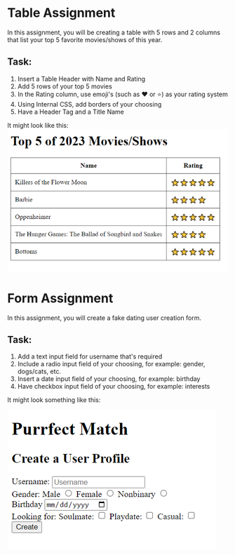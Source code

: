 # Table Assignment

In this assignment, you will be creating a table with 5 rows and 2 columns that list your top 5 favorite movies/shows of this year. 

## Task:
1. Insert a Table Header with Name and Rating
2. Add 5 rows of your top 5 movies
3. In the Rating column, use emoji's (such as ❤️ or ⭐) as your rating system
4. Using Internal CSS, add borders of your choosing
5. Have a Header Tag and a Title Name

It might look like this:
![example-of-my-top-5-movies](https://github.com/laiamanda/web-dev101/blob/main/html101/table-and-forms/assignment/table.PNG)

# Form Assignment

In this assignment, you will create a fake dating user creation form.

## Task:
1. Add a text input field for username that's required
2. Include a radio input field of your choosing, for example: gender, dogs/cats, etc.
3. Insert a date input field of your choosing, for example: birthday
4. Have checkbox input field of your choosing, for example: interests

It might look something like this:

![example-of-my-dating-creation-form](https://github.com/laiamanda/web-dev101/blob/main/html101/table-and-forms/assignment/form.PNG)
